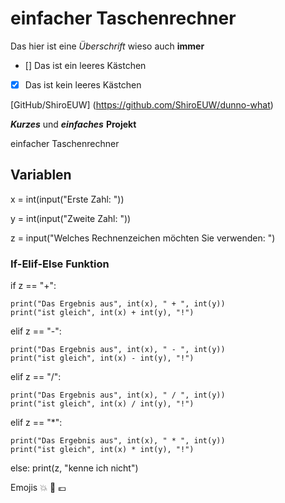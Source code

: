 # einfacher Taschenrechner
Das hier ist eine _Überschrift_ wieso auch **immer**

- [] Das ist ein leeres Kästchen
- [x] Das ist kein leeres Kästchen

[GitHub/ShiroEUW] (https://github.com/ShiroEUW/dunno-what)

***Kurzes*** und ***einfaches*** **Projekt**

einfacher Taschenrechner 

## Variablen

x = int(input("Erste Zahl: "))

y = int(input("Zweite Zahl: "))

z = input("Welches Rechnenzeichen möchten Sie verwenden: ")

### If-Elif-Else Funktion

if z == "+":
    
    print("Das Ergebnis aus", int(x), " + ", int(y))
    print("ist gleich", int(x) + int(y), "!")
    
elif z == "-":
    
    print("Das Ergebnis aus", int(x), " - ", int(y))
    print("ist gleich", int(x) - int(y), "!")
    
    
elif z == "/":
    
    print("Das Ergebnis aus", int(x), " / ", int(y))
    print("ist gleich", int(x) / int(y), "!")
    
elif z == "*":
    
    print("Das Ergebnis aus", int(x), " * ", int(y))
    print("ist gleich", int(x) * int(y), "!")
    
else:
    print(z, "kenne ich nicht")

Emojis :boom: :shit: :euro:
